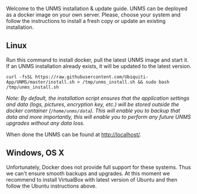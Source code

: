 Welcome to the UNMS installation & update guide. UNMS can be deployed as a docker image on your own server. Please, choose your system and follow the instructions to install a fresh copy or update an existing installation.

## Linux

Run this command to install docker, pull the latest UNMS image and start it. If an UNMS installation already exists, it will be updated to the latest version.

    curl -fsSL https://raw.githubusercontent.com/Ubiquiti-App/UNMS/master/install.sh > /tmp/unms_install.sh && sudo bash /tmp/unms_install.sh

_Note: By default, the installation script ensures that the application settings and data (logs, pictures, encryption key, etc.) will be stored outside the docker container (```/home/unms/data```). This will enable you to backup that data and more importantly, this will enable you to perform any future UNMS upgrades without any data loss._

When done the UNMS can be found at [http://localhost/](http://localhost/).

## Windows, OS X

Unfortunately, Docker does not provide full support for these systems. Thus we can't ensure smooth backups and upgrades. At this moment we recommend to install VirtualBox with latest version of Ubuntu and then follow the Ubuntu instructions above.
